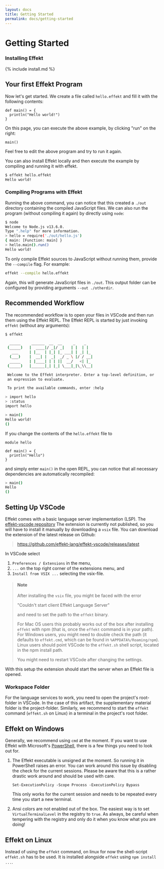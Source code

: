 ```yaml
---
layout: docs
title: Getting Started
permalink: docs/getting-started
---
```


# Getting Started

### Installing Effekt
{% include install.md %}

## Your first Effekt Program
Now let's get started. We create a file called `hello.effekt` and fill it
with the following contents:

```
def main() = {
  println("Hello world!")
}
```
On this page, you can execute the above example, by clicking "run" on the right:
```effekt:repl
main()
```
Feel free to edit the above program and try to run it again.

You can also install Effekt locally and then
execute the example by compiling and running it with effekt.

```bash
$ effekt hello.effekt
Hello world!
```

### Compiling Programs with Effekt
Running the above command, you can
notice that this created a `./out` directory containing the compiled
JavaScript files. We can also run the program (without compiling it again)
by directly using `node`:
```bash
$ node
Welcome to Node.js v13.6.0.
Type ".help" for more information.
> hello = require('./out/hello.js')
{ main: [Function: main] }
> hello.main().run()
Hello world!
```

To only compile Effekt sources to JavaScript without running them,
 provide the `--compile` flag. For example:

```bash
effekt --compile hello.effekt
```
Again, this will generate JavaScript files in `./out`. This output folder can
be configured by providing arguments `--out ./otherdir`.



## Recommended Workflow
The recommended workflow is to open your files in VSCode and then
run them using the Effekt REPL.
The Effekt REPL is started by just invoking `effekt` (without any arguments):

```bash
$ effekt

  _____     ______  __  __     _    _
 (_____)   |  ____|/ _|/ _|   | |  | |
   ___     | |__  | |_| |_ ___| | _| |_
  (___)    |  __| |  _|  _/ _ \ |/ / __|
  _____    | |____| | | ||  __/   <| |_
 (_____)   |______|_| |_| \___|_|\_\\__|

 Welcome to the Effekt interpreter. Enter a top-level definition, or
 an expression to evaluate.

 To print the available commands, enter :help

> import hello
> :status
import hello

> main()
Hello world!
()
```
If you change the contents of the `hello.effekt` file to
```sketch
module hello

def main() = {
  println("Hello")
}
```
and simply enter `main()` in the open REPL,
you can notice that all necessary dependencies are automatically
recompiled:
```bash
> main()
Hello
()
```

## Setting Up VSCode
Effekt comes with a basic language server implementation (LSP).
The [effekt-vscode repository](https://github.com/effekt-lang/effekt-vscode)
The extension is currently not published, so you will have to install it
manually by downloading a `vsix` file.
You can download the extension of the latest release on Github:

> <https://github.com/effekt-lang/effekt-vscode/releases/latest>

In VSCode select

1. `Preferences / Extensions` in the menu,
2. `...` on the top right corner of the extensions menu, and
3. `Install from VSIX ...` selecting the vsix-file.

> #### Note
> After installing the `vsix` file, you might be faced with the error
>
> "Couldn't start client Effekt Language Server"
>
> and need to set the path to the `effekt` binary.
>
> For Mac OS users this probably works out of the box after installing `effekt`
> with npm (that is, once the `effekt` command is in your path). For Windows users,
> you might need to double check the path (it defaults to `effekt.cmd`, which can
> be found in `%APPDATA%/Roaming/npm`). Linux users should point VSCode to the
> `effekt.sh` shell script, located in the npm install path.
>
> You might need to restart VSCode after changing the settings.

With this setup the extension should start the server when an Effekt file is opened.

### Workspace Folder
For the language services to work, you need to open the project's root-folder in VSCode.
In the case of this artifact, the supplementary material folder is the project-folder.
Similarly, we recommend to start the `effekt` command (`effekt.sh` on Linux) in a terminal
in the project's root folder.

## Effekt on Windows
Generally, we recommend using `cmd` at the moment.
If you want to use Effekt with Microsoft's [PowerShell](https://docs.microsoft.com/en-us/powershell/),
there is a few things you need to look out for.

1. The Effekt executable is unsigned at the moment. So running it in PowerShell
   raises an error. You can work around this issue by disabling the check for
   the current sessions. Please be aware that this is a rather drastic
   work around and should be used with care.
   ```
   Set-ExecutionPolicy -Scope Process -ExecutionPolicy Bypass
   ```
   This only works for the current session and needs to be repeated every
   time you start a new terminal.

2. Ansi colors are not enabled out of the box.
   The easiest way is to set `VirtualTerminalLevel` in the registry to `true`.
   As always, be careful when tempering with the registry and only do it
   when you know what you are doing!

## Effekt on Linux
Instead of using the `effekt` command, on linux for now the shell-script
`effekt.sh` has to be used. It is installed alongside `effekt` using
`npm install ...`.
